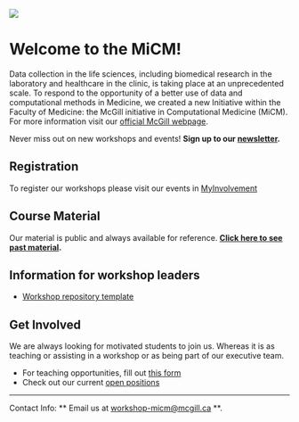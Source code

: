 
![](https://user-images.githubusercontent.com/58442767/204903856-48c6178b-d553-416a-ad93-b864f48d73e7.png) 

# Welcome to the MiCM!

Data collection in the life sciences, including biomedical research in the laboratory and healthcare in the clinic, is taking place at an unprecedented scale. To respond to the opportunity of a better use of data and computational methods in Medicine, we created a new Initiative within the Faculty of Medicine: the McGill initiative in Computational Medicine (MiCM).  
For more information visit our [official McGill webpage](https://www.mcgill.ca/micm/).

Never miss out on new workshops and events! **Sign up to our [newsletter](https://forms.gle/ShT3Yab18aCu1PQP8).**

## Registration
To register our workshops please visit our events in [MyInvolvement](https://involvement.mcgill.ca/organization/micm)

## Course Material
Our material is public and always available for reference. **[Click here to see past material](https://mcgill-micm.github.io/MicM-Mcgill/).**

## Information for workshop leaders

* [Workshop repository template](https://mcgill-micm.github.io/Workshop_Template/) 

## Get Involved  
We are always looking for motivated students to join us. Whereas it is as teaching or assisting in a workshop or as being part of our executive team.

* For teaching opportunities, fill out [this form](https://mcusercontent.com/96c33ccd875824868ab5f97d1/files/ccc1343e-d314-022d-a33c-fc5e38fe31de/MiCM_Employment_application_form_Winter_2023.pdf)
* Check out our current [open positions](https://www.mcgill.ca/micm/job-opportunities)

---  
Contact Info: ** Email us at workshop-micm@mcgill.ca **.
